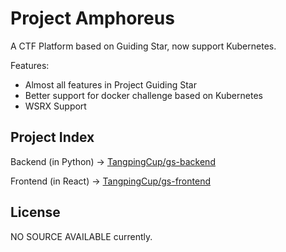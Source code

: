 # Project Amphoreus

A CTF Platform based on Guiding Star, now support Kubernetes.

Features:

- Almost all features in Project Guiding Star
- Better support for docker challenge based on Kubernetes
- WSRX Support

## Project Index

Backend (in Python) → [TangpingCup/gs-backend](https://github.com/TangpingCup/gs-frontend)

Frontend (in React) → [TangpingCup/gs-frontend](https://github.com/TangpingCup/gs-frontend)

## License

NO SOURCE AVAILABLE currently.
